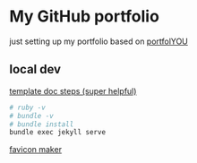 # My GitHub portfolio

just setting up my portfolio based on [portfolYOU](https://YoussefRaafatNasry.github.io/portfolYOU/docs/)

## local dev

[template doc steps (super helpful)](https://youssefraafatnasry.github.io/portfolYOU/docs/)

```bash
# ruby -v
# bundle -v
# bundle install
bundle exec jekyll serve
```

[favicon maker](https://favicon.io/favicon-converter/)